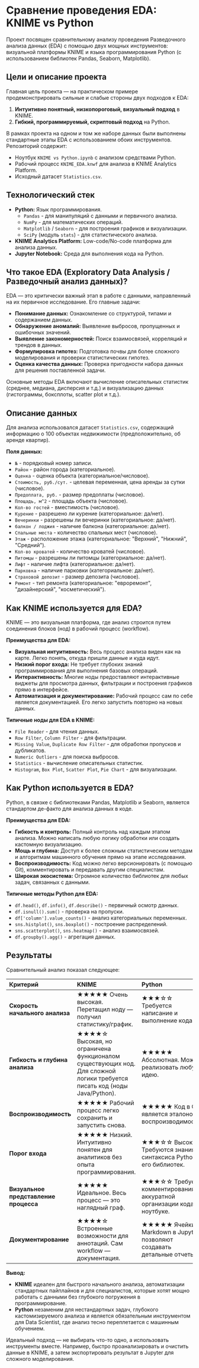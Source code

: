 # Сравнение проведения EDA: KNIME vs Python

Проект посвящен сравнительному анализу проведения Разведочного анализа данных (EDA) с помощью двух мощных инструментов: визуальной платформы KNIME и языка программирования Python (с использованием библиотек Pandas, Seaborn, Matplotlib).

## Цели и описание проекта

Главная цель проекта — на практическом примере продемонстрировать сильные и слабые стороны двух подходов к EDA:
1.  **Интуитивно понятный, низкопороговый, визуальный подход** в KNIME.
2.  **Гибкий, программируемый, скриптовый подход** на Python.

В рамках проекта на одном и том же наборе данных были выполнены стандартные этапы EDA с использованием обоих инструментов. Репозиторий содержит:
*   Ноутбук `KNIME vs Python.ipynb` с анализом средствами Python.
*   Рабочий процесс `KNIME_EDA.knwf` для анализа в KNIME Analytics Platform.
*   Исходный датасет `Statistics.csv`.


## Технологический стек

*   **Python:** Язык программирования.
    *   `Pandas` - для манипуляций с данными и первичного анализа.
    *   `NumPy` - для математических операций.
    *   `Matplotlib` / `Seaborn` - для построения графиков и визуализации.
    *   `SciPy` (модуль `stats`) - для статистического анализа.
*   **KNIME Analytics Platform:** Low-code/No-code платформа для анализа данных.
*   **Jupyter Notebook:** Среда для выполнения кода на Python.

## Что такое EDA (Exploratory Data Analysis / Разведочный анализ данных)?

EDA — это критически важный этап в работе с данными, направленный на их первичное исследование. Его главные задачи:
*   **Понимание данных:** Ознакомление со структурой, типами и содержанием данных.
*   **Обнаружение аномалий:** Выявление выбросов, пропущенных и ошибочных значений.
*   **Выявление закономерностей:** Поиск взаимосвязей, корреляций и трендов в данных.
*   **Формулировка гипотез:** Подготовка почвы для более сложного моделирования и проверки статистических гипотез.
*   **Оценка качества данных:** Проверка пригодности набора данных для решения поставленной задачи.

Основные методы EDA включают вычисление описательных статистик (среднее, медиана, дисперсия и т.д.) и визуализацию данных (гистограммы, боксплоты, scatter plot и т.д.).

## Описание данных

Для анализа использовался датасет `Statistics.csv`, содержащий информацию о 100 объектах недвижимости (предположительно, об аренде квартир).

**Поля данных:**
*   `№` - порядковый номер записи.
*   `Район` - район города (категориальное).
*   `Оценка` - оценка объекта (категориальное/числовое).
*   `Стоимость, руб./сут.` - целевая переменная, цена аренды за сутки (числовое).
*   `Предоплата, руб.` - размер предоплаты (числовое).
*   `Площадь, м^2` - площадь объекта (числовое).
*   `Кол-во гостей` - вместимость (числовое).
*   `Курение` - разрешено ли курение (категориальное: да/нет).
*   `Вечеринки` - разрешены ли вечеринки (категориальное: да/нет).
*   `балкон / лоджия` - наличие балкона (категориальное: да/нет).
*   `Спальные места` - количество спальных мест (числовое).
*   `Этаж` - расположение этажа (категориальное: "Верхний", "Нижний", "Средний").
*   `Кол-во кроватей` - количество кроватей (числовое).
*   `Питомцы` - разрешены ли питомцы (категориальное: да/нет).
*   `Лифт` - наличие лифта (категориальное: да/нет).
*   `Парковка` - наличие парковки (категориальное: да/нет).
*   `Страховой депозит` - размер депозита (числовое).
*   `Ремонт` - тип ремонта (категориальное: "евроремонт", "дизайнерский", "косметический").

## Как KNIME используется для EDA?

KNIME — это визуальная платформа, где анализ строится путем соединения блоков (нод) в рабочий процесс (workflow).

**Преимущества для EDA:**
*   **Визуальная интуитивность:** Весь процесс анализа виден как на карте. Легко понять, откуда пришли данные и куда идут.
*   **Низкий порог входа:** Не требует глубоких знаний программирования для выполнения базовых операций.
*   **Интерактивность:** Многие ноды предоставляют интерактивные виджеты для просмотра данных, фильтрации и построения графиков прямо в интерфейсе.
*   **Автоматизация и документирование:** Рабочий процесс сам по себе является документацией. Его легко запустить повторно на новых данных.

**Типичные ноды для EDA в KNIME:**
*   `File Reader` - для чтения данных.
*   `Row Filter`, `Column Filter` - для фильтрации.
*   `Missing Value`, `Duplicate Row Filter` - для обработки пропусков и дубликатов.
*   `Numeric Outliers` - для поиска выбросов.
*   `Statistics` - вычисление описательных статистик.
*   `Histogram`, `Box Plot`, `Scatter Plot`, `Pie Chart` - для визуализации.

## Как Python используется в EDA?

Python, в связке с библиотеками Pandas, Matplotlib и Seaborn, является стандартом де-факто для анализа данных в коде.

**Преимущества для EDA:**
*   **Гибкость и контроль:** Полный контроль над каждым этапом анализа. Можно написать любую логику обработки или создать кастомную визуализацию.
*   **Мощь и глубина:** Доступ к более сложным статистическим методам и алгоритмам машинного обучения прямо на этапе исследования.
*   **Воспроизводимость:** Код можно легко версионировать (с помощью Git), комментировать и передавать другим специалистам.
*   **Широкая экосистема:** Огромное количество библиотек для любых задач, связанных с данными.

**Типичные методы Python для EDA:**
*   `df.head()`, `df.info()`, `df.describe()` - первичный осмотр данных.
*   `df.isnull().sum()` - проверка на пропуски.
*   `df['column'].value_counts()` - анализ категориальных переменных.
*   `sns.histplot()`, `sns.boxplot()` - построение распределений.
*   `sns.scatterplot()`, `sns.heatmap()` - анализ взаимосвязей.
*   `df.groupby().agg()` - агрегация данных.

## Результаты

Сравнительный анализ показал следующее:

| Критерий | KNIME | Python |
| :--- | :--- | :--- |
| **Скорость начального анализа** | ★★★★★ Очень высокая. Перетащил ноду — получил статистику/график. | ★★★☆☆ Требуется написание и выполнение кода. |
| **Гибкость и глубина анализа** | ★★★★☆ Высокая, но ограничена функционалом существующих нод. Для сложной логики требуется писать код (ноды Java/Python). | ★★★★★ Абсолютная. Можно реализовать любую идею. |
| **Воспроизводимость** | ★★★★★ Рабочий процесс легко сохранить и запустить снова. | ★★★★★ Код в Git является эталоном воспроизводимости. |
| **Порог входа** | ★★★★★ Низкий. Интуитивно понятен для аналитиков без опыта программирования. | ★★★☆☆ Высокий. Требуются знания синтаксиса Python и его библиотек. |
| **Визуальное представление процесса** | ★★★★★ Идеальное. Весь процесс — это наглядный граф. | ★★★☆☆ Требует комментирования и аккуратной организации кода в ноутбуке. |
| **Документирование** | ★★★★☆ Встроенные возможности для аннотаций. Сам workflow — документация. | ★★★★★ Ячейки с Markdown в Jupyter позволяют создавать детальные отчеты. |

**Вывод:**
*   **KNIME** идеален для быстрого начального анализа, автоматизации стандартных пайплайнов и для специалистов, которые хотят мощно работать с данными без глубокого погружения в программирование.
*   **Python** незаменим для нестандартных задач, глубокого кастомизируемого анализа и является обязательным инструментом для Data Scientist, где анализ тесно переплетается с машинным обучением.

Идеальный подход — не выбирать что-то одно, а использовать инструменты вместе. Например, быстро проанализировать и очистить данные в KNIME, а затем экспортировать результат в Jupyter для сложного моделирования.
